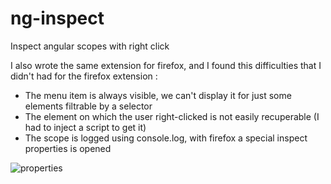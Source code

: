 ng-inspect
=================

Inspect angular scopes with right click

I also wrote the same extension for firefox, and I found this difficulties that I didn't had for the firefox extension :

- The menu item is always visible, we can't display it for just some elements filtrable by a selector
- The element on which the user right-clicked is not easily recuperable (I had to inject a script to get it)
- The scope is logged using console.log, with firefox a special inspect properties is opened

![properties](http://static.hurpeau.com/images/extensions/ng-inspect/ng-inspect-2.png)

